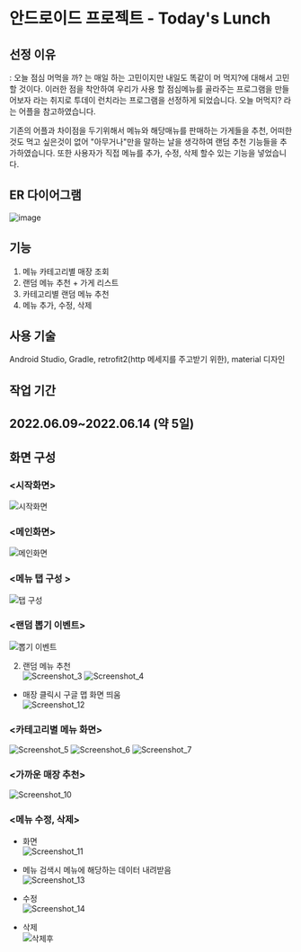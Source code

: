# 안드로이드 프로젝트 - Today's Lunch

## 선정 이유
: 오늘 점심 머먹을 까? 는 매일 하는 고민이지만 내일도 똑같이 머 먹지?에 대해서 고민할 것이다. 이러한 점을 착안하여 우리가 사용 할 점심메뉴를 골라주는 프로그램을 만들어보자
  라는 취지로 투데이 런치라는 프로그램을 선정하게 되었습니다.
  오늘 머먹지? 라는 어플을 참고하였습니다.
  
  기존의 어플과 차이점을 두기위해서 메뉴와 해당매뉴를 판매하는 가게들을 추천, 어떠한 것도 먹고 싶은것이 없어 "아무거나"만을 말하는 날을 생각하여 랜덤 추천 기능들을 추가하였습니다.
  또한 사용자가 직접 메뉴를 추가, 수정, 삭제 할수 있는 기능을 넣었습니다.

## ER 다이어그램
![image](https://user-images.githubusercontent.com/99931188/181588819-1e807f6c-6f96-4238-bb57-25dde334c3e8.png)


## 기능
1. 메뉴 카테고리별 매장 조회
2. 랜덤 메뉴 추천 + 가게 리스트
3. 카테고리별 랜덤 메뉴 추천
4. 메뉴 추가, 수정, 삭제

## 사용 기술
Android Studio, Gradle, retrofit2(http 메세지를 주고받기 위한), material 디자인 
## 작업 기간
2022.06.09~2022.06.14 (약 5일)
----
## 화면 구성
### <시작화면>
![시작화면](https://user-images.githubusercontent.com/99931188/181199060-5e9a9bb9-ae46-4d77-91fd-3d72009e1d8e.jpg)

### <메인화면>
![메인화면](https://user-images.githubusercontent.com/99931188/181199313-4b13a9cc-8bd3-4584-b0b6-cdf480e11981.jpg)


### <메뉴 탭 구성 >
![탭 구성](https://user-images.githubusercontent.com/99931188/181200477-a404c485-539c-4bf8-8426-7a9c18656bbf.jpg)


### <랜덤 뽑기 이벤트>
![뽑기 이벤트](https://user-images.githubusercontent.com/99931188/181457911-738c1b33-6fab-44d4-80c5-810af2faaabb.gif)


2. 랜덤 메뉴 추천<br/>
![Screenshot_3](https://user-images.githubusercontent.com/99931188/181203092-0f1c4156-42a2-44cb-ae3b-513596fac5b9.jpg)
![Screenshot_4](https://user-images.githubusercontent.com/99931188/181203109-f70f4ad8-b897-49e4-921a-16b50b6c963f.jpg)

- 매장 클릭시 구글 맵 화면 띄움<br/>
![Screenshot_12](https://user-images.githubusercontent.com/99931188/181201455-370f3779-d7a1-452e-a554-06b6cc4c951c.jpg)


### <카테고리별 메뉴 화면><br/>
![Screenshot_5](https://user-images.githubusercontent.com/99931188/181200236-c73a1cca-77d8-4d13-a2a0-eaa2171c58db.jpg)
![Screenshot_6](https://user-images.githubusercontent.com/99931188/181200276-6161a757-d578-4c5c-b770-dae09b793bfb.jpg)
![Screenshot_7](https://user-images.githubusercontent.com/99931188/181200307-6f83c2dd-453e-4177-8be8-6cd372862207.jpg)

### <가까운 매장 추천><br/>
![Screenshot_10](https://user-images.githubusercontent.com/99931188/181200404-31f9afd4-ecdc-48ff-a3f0-76d0ada23c8a.jpg)

### <메뉴 수정, 삭제>
- 화면<br/>
![Screenshot_11](https://user-images.githubusercontent.com/99931188/181200632-794cc819-2ce5-49b5-a828-b33e2b2a8d2c.jpg)

- 메뉴 검색시 메뉴에 해당하는 데이터 내려받음<br/>
![Screenshot_13](https://user-images.githubusercontent.com/99931188/181201075-95f21e9d-c11d-4cbc-b11b-fa4c78422223.jpg)
- 수정<br/>
![Screenshot_14](https://user-images.githubusercontent.com/99931188/181201338-baaf4c13-3ebf-4f8a-ba8c-3dd90a07231f.jpg)
- 삭제<br/>
![삭제후](https://user-images.githubusercontent.com/99931188/181201397-2b0d493f-be84-4754-9be2-b76893b02010.jpg)






   
